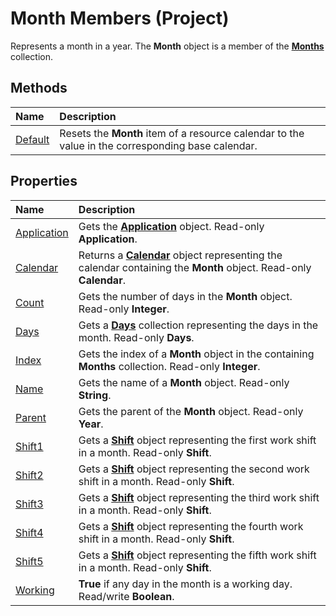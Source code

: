 
# Month Members (Project)
Represents a month in a year. The  **Month** object is a member of the **[Months](5db0ed37-cc23-7bc8-ebe5-fdaf6275b5db.md)** collection.

## Methods



|**Name**|**Description**|
|:-----|:-----|
| [Default](6727ef9b-aa8d-99f8-6755-ff52ccfac002.md)|Resets the  **Month** item of a resource calendar to the value in the corresponding base calendar.|

## Properties



|**Name**|**Description**|
|:-----|:-----|
| [Application](a0e14ac0-8063-7ef7-8237-28d02fa7a627.md)|Gets the  **[Application](8eb91712-7784-a102-38c0-19bb056c27e9.md)** object. Read-only **Application**.|
| [Calendar](115a6135-40de-149e-b52c-63dba348624a.md)| Returns a **[Calendar](2d3b0f05-4762-0058-15d4-47e1d2b9d9a9.md)** object representing the calendar containing the **Month** object. Read-only **Calendar**.|
| [Count](cf17523e-9b43-ee38-3c45-15936e8d0559.md)|Gets the number of days in the  **Month** object. Read-only **Integer**.|
| [Days](86572272-1a5f-2c86-2111-e41f39f4c1e6.md)|Gets a  **[Days](411fe04f-b68d-08c2-8b6c-f2c1e9927a34.md)** collection representing the days in the month. Read-only **Days**.|
| [Index](630e35b0-1940-9290-6587-9f30669c4846.md)|Gets the index of a  **Month** object in the containing **Months** collection. Read-only **Integer**.|
| [Name](843b6f08-cd62-14c6-281c-d0ff52ab5ce1.md)|Gets the name of a  **Month** object. Read-only **String**.|
| [Parent](faac3164-4a07-0dfe-75e7-ad2006d350e8.md)|Gets the parent of the  **Month** object. Read-only **Year**.|
| [Shift1](7f5678f8-e252-4a0c-8623-d44920ce9fec.md)|Gets a  **[Shift](bf224646-d1c6-bc4a-1cce-a08b2f4e417d.md)** object representing the first work shift in a month. Read-only **Shift**.|
| [Shift2](1499be01-4942-04b2-ff37-bbc0d49f9f68.md)|Gets a  **[Shift](bf224646-d1c6-bc4a-1cce-a08b2f4e417d.md)** object representing the second work shift in a month. Read-only **Shift**.|
| [Shift3](a7329e45-c9e0-0e70-0ead-3a3f914ed352.md)|Gets a  **[Shift](bf224646-d1c6-bc4a-1cce-a08b2f4e417d.md)** object representing the third work shift in a month. Read-only **Shift**.|
| [Shift4](0491c6e9-c02e-59fd-a6d6-e9d2ce88b8c4.md)|Gets a  **[Shift](bf224646-d1c6-bc4a-1cce-a08b2f4e417d.md)** object representing the fourth work shift in a month. Read-only **Shift**.|
| [Shift5](662b3249-a68a-7fe0-4d45-71e5fa4c9ec1.md)|Gets a  **[Shift](bf224646-d1c6-bc4a-1cce-a08b2f4e417d.md)** object representing the fifth work shift in a month. Read-only **Shift**.|
| [Working](6fa33218-2cf0-dbe4-af31-514c7c83a047.md)| **True** if any day in the month is a working day. Read/write **Boolean**.|

